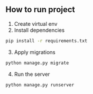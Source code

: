 ## How to run project

1. Create virtual env
2. Install dependencies
```bash
pip install -r requirements.txt
```
3. Apply migrations
```bash
python manage.py migrate
```
4. Run the server
```bash
python manage.py runserver
```
